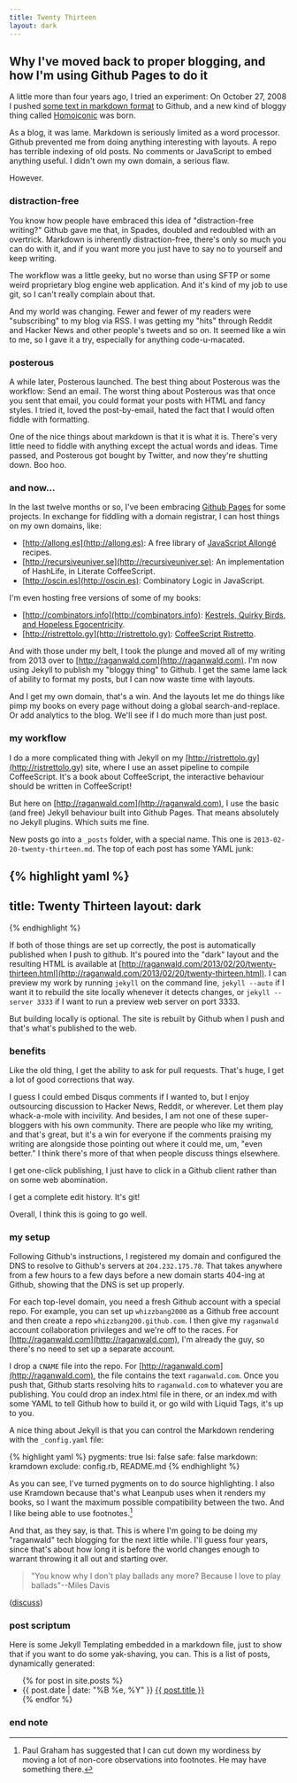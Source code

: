 ```yaml
---
title: Twenty Thirteen
layout: dark
---
```


## Why I've moved back to proper blogging, and how I'm using Github Pages to do it

A little more than four years ago, I tried an experiment: On October 27, 2008 I pushed [some text in markdown format](https://github.com/raganwald/homoiconic/blob/master/2008-10-27/unfold.markdown) to Github, and a new kind of bloggy thing called [Homoiconic](https://github.com/raganwald/homoiconic) was born.

As a blog, it was lame. Markdown is seriously limited as a word processor. Github prevented me from doing anything interesting with layouts. A repo has terrible indexing of old posts. No comments or JavaScript to embed anything useful. I didn't own my own domain, a serious flaw.

However.

### distraction-free

You know how people have embraced this idea of "distraction-free writing?" Github gave me that, in Spades, doubled and redoubled with an overtrick. Markdown is inherently distraction-free, there's only so much you can do with it, and if you want more you just have to say no to yourself and keep writing.

The workflow was a little geeky, but no worse than using SFTP or some weird proprietary blog engine web application. And it's kind of my job to use git, so I can't really complain about that.

And my world was changing. Fewer and fewer of my readers were "subscribing" to my blog via RSS. I was getting my "hits" through Reddit and Hacker News and other people's tweets and so on. It seemed like a win to me, so I gave it a try, especially for anything code-u-macated.

### posterous

A while later, Posterous launched. The best thing about Posterous was the workflow: Send an email. The worst thing about Posterous was that once you sent that email, you could format your posts with HTML and fancy styles. I tried it, loved the post-by-email, hated the fact that I would often fiddle with formatting.

One of the nice things about markdown is that it is what it is. There's very little need to fiddle with anything except the actual words and ideas. Time passed, and Posterous got bought by Twitter, and now they're shutting down. Boo hoo.

### and now...

In the last twelve months or so, I've been embracing [Github Pages](http://pages.github.com) for some projects. In exchange for fiddling with a domain registrar, I can host things on my own domains, like:

* [http://allong.es](http://allong.es): A free library of [JavaScript Allongé](https://leanpub.com/javascript-allonge) recipes.
* [http://recursiveuniver.se](http://recursiveuniver.se): An implementation of HashLife, in Literate CoffeeScript.
* [http://oscin.es](http://oscin.es): Combinatory Logic in JavaScript.

I'm even hosting free versions of some of my books:

* [http://combinators.info](http://combinators.info): [Kestrels, Quirky Birds, and Hopeless Egocentricity](https://leanpub.com/combinators).
* [http://ristrettolo.gy](http://ristrettolo.gy): [CoffeeScript Ristretto](https://leanpub.com/coffeescript-ristretto).

And with those under my belt, I took the plunge and moved all of my writing from 2013 over to [http://raganwald.com](http://raganwald.com). I'm now using Jekyll to publish my "bloggy thing" to Github. I get the same lame lack of ability to format my posts, but I can now waste time with layouts.

And I get my own domain, that's a win. And the layouts let me do things like pimp my books on every page without doing a global search-and-replace. Or add analytics to the blog. We'll see if I do much more than just post.

### my workflow

I do a more complicated thing with Jekyll on my [http://ristrettolo.gy](http://ristrettolo.gy) site, where I use an asset pipeline to compile CoffeeScript. It's a book about CoffeeScript, the interactive behaviour should be written in CoffeeScript!

But here on [http://raganwald.com](http://raganwald.com), I use the basic (and free) Jekyll behaviour built into Github Pages. That means absolutely no Jekyll plugins. Which suits me fine.

New posts go into a `_posts` folder, with a special name. This one is `2013-02-20-twenty-thirteen.md`. The top of each post has some YAML junk:

{% highlight yaml %}
---
title: Twenty Thirteen
layout: dark
---
{% endhighlight %}

If both of those things are set up correctly, the post is automatically published when I push to github. It's poured into the "dark" layout and the resulting HTML is available at  [http://raganwald.com/2013/02/20/twenty-thirteen.html](http://raganwald.com/2013/02/20/twenty-thirteen.html). I can preview my work by running `jekyll` on the command line, `jekyll --auto` if I want it to rebuild the site locally whenever it detects changes, or `jekyll --server 3333` if I want to run a preview web server on port 3333.

But building locally is optional. The site is rebuilt by Github when I push and that's what's published to the web.

### benefits

Like the old thing, I get the ability to ask for pull requests. That's huge, I get a lot of good corrections that way.

I guess I could embed Disqus comments if I wanted to, but I enjoy outsourcing discussion to Hacker News, Reddit, or wherever. Let them play whack-a-mole with incivility. And besides, I am not one of these super-bloggers with his own community. There are people who like my writing, and that's great, but it's a win for everyone if the comments praising my writing are alongside those pointing out where it could me, um, "even better." I think there's more of that when people discuss things elsewhere.

I get one-click publishing, I just have to click in a Github client rather than on some web abomination.

I get a complete edit history. It's git!

Overall, I think this is going to go well.

### my setup

Following Github's instructions, I registered my domain and configured the DNS to resolve to Github's servers at `204.232.175.78`. That takes anywhere from a few hours to a few days before a new domain starts 404-ing at Github, showing that the DNS is set up properly.

For each top-level domain, you need a fresh Github account with a special repo. For example, you can set up `whizzbang2000` as a Github free account and then create a repo `whizzbang200.github.com`. I then give my `raganwald` account collaboration privileges and we're off to the races. For [http://raganwald.com](http://raganwald.com), I'm already the guy, so there's no need to set up a separate account.

I drop a `CNAME` file into the repo. For [http://raganwald.com](http://raganwald.com), the file contains the text `raganwald.com`. Once you push that, Github starts resolving hits to `raganwald.com` to whatever you are publishing. You could drop an index.html file in there, or an index.md with some YAML to tell Github how to build it, or go wild with Liquid Tags, it's up to you.

A nice thing about Jekyll is that you can control the Markdown rendering with the `_config.yaml` file:

{% highlight yaml %}
pygments: true
lsi: false
safe: false
markdown: kramdown
exclude: config.rb, README.md
{% endhighlight %}

As you can see, I've turned pygments on to do source highlighting. I also use Kramdown because that's what Leanpub uses when it renders my books, so I want the maximum possible compatibility between the two. And I like being able to use footnotes.[^pg]

[^pg]: Paul Graham has suggested that I can cut down my wordiness by moving a lot of non-core observations into footnotes. He may have something there.

And that, as they say, is that. This is where I'm going to be doing my "raganwald" tech blogging for the next little while. I'll guess four years, since that's about how long it is before the world changes enough to warrant throwing it all out and starting over.

> "You know why I don't play ballads any more? Because I love to play ballads"--Miles Davis

([discuss](http://news.ycombinator.com/item?id=5253592))

### post scriptum

Here is some Jekyll Templating embedded in a markdown file, just to show that if you want to do some yak-shaving, you can. This is a list of posts, dynamically generated:

<div class="related">
  <ul>
    {% for post in site.posts %}
    <li>
<span>{{ post.date | date: "%B %e, %Y" }}</span> <a href="{{ post.url }}">{{ post.title }}</a>
    </li>
    {% endfor %}
  </ul>
</div>

### end note
